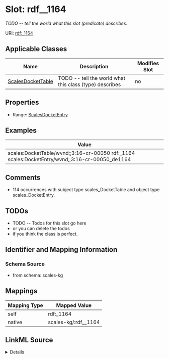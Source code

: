 

# Slot: rdf__1164


_TODO -- tell the world what this slot (predicate) describes._





URI: [rdf:_1164](http://www.w3.org/1999/02/22-rdf-syntax-ns#_1164)



<!-- no inheritance hierarchy -->





## Applicable Classes

| Name | Description | Modifies Slot |
| --- | --- | --- |
| [ScalesDocketTable](../classes/ScalesDocketTable.md) | TODO -- tell the world what this class (type) describes |  no  |







## Properties

* Range: [ScalesDocketEntry](../classes/ScalesDocketEntry.md)






## Examples

| Value |
| --- |
| scales:DocketTable/wvnd;;3:16-cr-00050 rdf:_1164 scales:DocketEntry/wvnd;;3:16-cr-00050_de1164 |

## Comments

* 114 occurrences with subject type scales_DocketTable and object type scales_DocketEntry.

## TODOs

* TODO -- Todos for this slot go here
* or you can delete the todos
* if you think the class is perfect.

## Identifier and Mapping Information







### Schema Source


* from schema: scales-kg




## Mappings

| Mapping Type | Mapped Value |
| ---  | ---  |
| self | rdf:_1164 |
| native | scales-kg/:rdf__1164 |




## LinkML Source

<details>
```yaml
name: rdf__1164
description: TODO -- tell the world what this slot (predicate) describes.
todos:
- TODO -- Todos for this slot go here
- or you can delete the todos
- if you think the class is perfect.
comments:
- 114 occurrences with subject type scales_DocketTable and object type scales_DocketEntry.
examples:
- value: scales:DocketTable/wvnd;;3:16-cr-00050 rdf:_1164 scales:DocketEntry/wvnd;;3:16-cr-00050_de1164
from_schema: scales-kg
rank: 1000
slot_uri: rdf:_1164
alias: rdf__1164
domain_of:
- scales_DocketTable
range: scales_DocketEntry

```
</details>